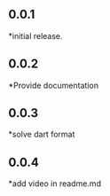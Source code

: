 ## 0.0.1

*initial release.

## 0.0.2

*Provide documentation

## 0.0.3

*solve dart format

## 0.0.4

*add video in readme.md
